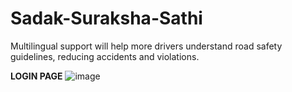 # Sadak-Suraksha-Sathi
 Multilingual support will help more drivers understand road safety guidelines, reducing accidents and violations.
 
 **LOGIN PAGE**
![image](https://github.com/user-attachments/assets/a04db995-6c22-474a-9cc2-f2a4508969d2)


